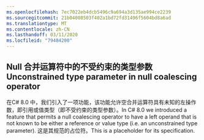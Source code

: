 ```yaml
---
ms.openlocfilehash: 7ec7022eb4dcb5496c9a694a3d135ae994ce2239
ms.sourcegitcommit: 21b04008503f402a1bd72fd31496f5604bd8a6ad
ms.translationtype: MT
ms.contentlocale: zh-CN
ms.lasthandoff: 03/11/2020
ms.locfileid: "79484200"
---
```

## <a name="unconstrained-type-parameter-in-null-coalescing-operator"></a><span data-ttu-id="fd9fa-101">Null 合并运算符中的不受约束的类型参数</span><span class="sxs-lookup"><span data-stu-id="fd9fa-101">Unconstrained type parameter in null coalescing operator</span></span>

<span data-ttu-id="fd9fa-102">在C# 8.0 中，我们引入了一项功能，该功能允许空合并运算符具有未知的左操作数，即引用或值类型（即不受约束的类型参数）。</span><span class="sxs-lookup"><span data-stu-id="fd9fa-102">In C# 8.0 we introduced a feature that permits a null coalescing operator to have a left operand that is not known to be either a reference or value type (i.e. an unconstrained type parameter).</span></span> <span data-ttu-id="fd9fa-103">这是其规范的占位符。</span><span class="sxs-lookup"><span data-stu-id="fd9fa-103">This is a placeholder for its specification.</span></span>
